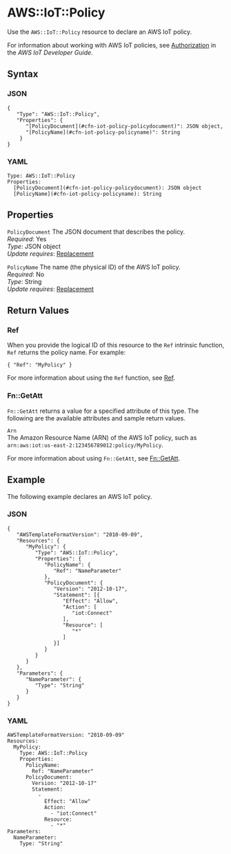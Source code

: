 # AWS::IoT::Policy<a name="aws-resource-iot-policy"></a>

Use the `AWS::IoT::Policy` resource to declare an AWS IoT policy\.

For information about working with AWS IoT policies, see [Authorization](https://docs.aws.amazon.com/iot/latest/developerguide/authorization.html) in the *AWS IoT Developer Guide*\.

## Syntax<a name="aws-resource-iot-policy-syntax"></a>

### JSON<a name="aws-resource-iot-policy-syntax.json"></a>

```
{
   "Type": "AWS::IoT::Policy",
   "Properties": {
      "[PolicyDocument](#cfn-iot-policy-policydocument)": JSON object,
      "[PolicyName](#cfn-iot-policy-policyname)": String
    }
}
```

### YAML<a name="aws-resource-iot-policy-syntax.yaml"></a>

```
Type: AWS::IoT::Policy
Properties:
  [PolicyDocument](#cfn-iot-policy-policydocument): JSON object
  [PolicyName](#cfn-iot-policy-policyname): String
```

## Properties<a name="aws-resource-iot-policy-properties"></a>

`PolicyDocument`  <a name="cfn-iot-policy-policydocument"></a>
The JSON document that describes the policy\.  
*Required*: Yes  
*Type*: JSON object  
*Update requires*: [Replacement](using-cfn-updating-stacks-update-behaviors.md#update-replacement)

`PolicyName`  <a name="cfn-iot-policy-policyname"></a>
The name \(the physical ID\) of the AWS IoT policy\.  
*Required*: No  
*Type*: String  
*Update requires*: [Replacement](using-cfn-updating-stacks-update-behaviors.md#update-replacement)

## Return Values<a name="aws-resource-iot-policy-returnvalues"></a>

### Ref<a name="aws-resource-iot-policy-ref"></a>

When you provide the logical ID of this resource to the `Ref` intrinsic function, `Ref` returns the policy name\. For example:

```
{ "Ref": "MyPolicy" }
```

For more information about using the `Ref` function, see [Ref](intrinsic-function-reference-ref.md)\.

### Fn::GetAtt<a name="aws-resource-iot-policy-getatt"></a>

`Fn::GetAtt` returns a value for a specified attribute of this type\. The following are the available attributes and sample return values\.

`Arn`  
The Amazon Resource Name \(ARN\) of the AWS IoT policy, such as `arn:aws:iot:us-east-2:123456789012:policy/MyPolicy`\.

For more information about using `Fn::GetAtt`, see [Fn::GetAtt](intrinsic-function-reference-getatt.md)\.

## Example<a name="aws-resource-iot-policy-examples"></a>

The following example declares an AWS IoT policy\.

### JSON<a name="aws-resource-iot-policy-example.json"></a>

```
{
   "AWSTemplateFormatVersion": "2010-09-09",
   "Resources": {
      "MyPolicy": {
         "Type": "AWS::IoT::Policy",
         "Properties": {
            "PolicyName": {
               "Ref": "NameParameter"
            },
            "PolicyDocument": {
               "Version": "2012-10-17",
               "Statement": [{
                  "Effect": "Allow",
                  "Action": [
                     "iot:Connect"
                  ],
                  "Resource": [
                     "*"
                  ]
               }]
            }
         }
      }
   },
   "Parameters": {
      "NameParameter": {
         "Type": "String"
      }
   }
}
```

### YAML<a name="aws-resource-iot-policy-example.yaml"></a>

```
AWSTemplateFormatVersion: "2010-09-09"
Resources: 
  MyPolicy: 
    Type: AWS::IoT::Policy
    Properties: 
      PolicyName: 
        Ref: "NameParameter"
      PolicyDocument: 
        Version: "2012-10-17"
        Statement: 
          - 
            Effect: "Allow"
            Action: 
              - "iot:Connect"
            Resource: 
              - "*"
Parameters: 
  NameParameter: 
    Type: "String"
```
